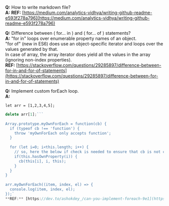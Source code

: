 **Q:** How to write markdown file?  
**A:** **REF:** [https://medium.com/analytics-vidhya/writing-github-readme-e593f278a796](https://medium.com/analytics-vidhya/writing-github-readme-e593f278a796)

**Q:** Difference between ( for... in ) and ( for... of ) statements?  
**A:** "for in" loops over enumerable property names of an object.  
"for of" (new in ES6) does use an object-specific iterator and loops over the values generated by that.  
In case of array, the array iterator does yield all the values in the array (ignoring non-index properties).  
**REF:** [https://stackoverflow.com/questions/29285897/difference-between-for-in-and-for-of-statements](https://stackoverflow.com/questions/29285897/difference-between-for-in-and-for-of-statements)

**Q:** Implement custom forEach loop.  
**A:**  

`let arr = [1,2,3,4,5];`
  
```js // deleting array item this way wont change the length  
delete arr[1];```
  
Array.prototype.myOwnForEach = function(cb) {  
  if (typeof cb !== 'function') {  
    throw 'myOwnForEach only accepts function';  
  }   
  
  for (let i=0; i<this.length; i++) {  
    // so, here the below if check is needed to ensure that cb is not called with the index which is not present in the array.  
    if(this.hasOwnProperty(i)) {  
      cb(this[i], i, this);  
    }  
  }  
}  
  
arr.myOwnForEach((item, index, el) => {  
  console.log(item, index, el);  
});`  
**REF:** [https://dev.to/ashokdey_/can-you-implement-foreach-9e1](https://dev.to/ashokdey_/can-you-implement-foreach-9e1)
